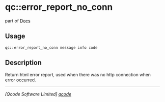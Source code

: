 qc::error_report_no_conn
========================

part of [Docs](.)

Usage
-----
`qc::error_report_no_conn message info code`

Description
-----------
Return html error report, used when there was no http connection when error occurred.

----------------------------------
*[Qcode Software Limited] [qcode]*

[qcode]: www.qcode.co.uk "Qcode Software"